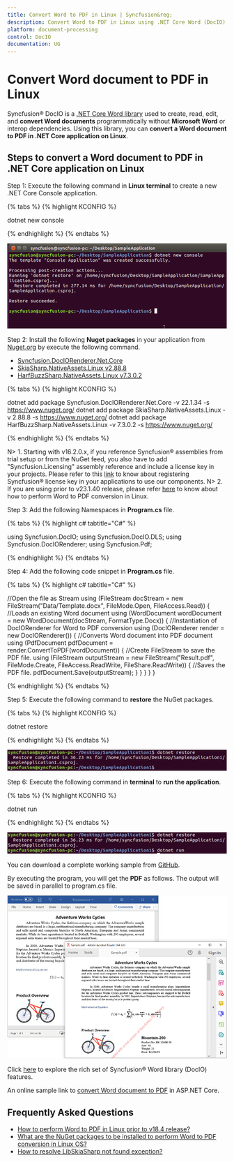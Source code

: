 ```yaml
---
title: Convert Word to PDF in Linux | Syncfusion&reg;
description: Convert Word to PDF in Linux using .NET Core Word (DocIO) library without Microsoft Word or interop dependencies.
platform: document-processing
control: DocIO
documentation: UG
---
```


# Convert Word document to PDF in Linux

Syncfusion&reg; DocIO is a [.NET Core Word library](https://www.syncfusion.com/document-processing/word-framework/net-core/word-library) used to create, read, edit, and **convert Word documents** programmatically without **Microsoft Word** or interop dependencies. Using this library, you can **convert a Word document to PDF in .NET Core application on Linux**.

## Steps to convert a Word document to PDF in .NET Core application on Linux

Step 1: Execute the following command in **Linux terminal** to create a new .NET Core Console application.

{% tabs %}
{% highlight KCONFIG %}

dotnet new console

{% endhighlight %}
{% endtabs %}

![Create .NET Core console application on Linux](Linux-images/CreateNewProject1.png)

Step 2: Install the following **Nuget packages** in your application from [Nuget.org](https://www.nuget.org/) by execute the following command.

* [Syncfusion.DocIORenderer.Net.Core](https://www.nuget.org/packages/Syncfusion.DocIORenderer.Net.Core) 
* [SkiaSharp.NativeAssets.Linux v2.88.8](https://www.nuget.org/packages/SkiaSharp.NativeAssets.Linux/2.88.8)
* [HarfBuzzSharp.NativeAssets.Linux v7.3.0.2](https://www.nuget.org/packages/HarfBuzzSharp.NativeAssets.Linux/7.3.0.2)

{% tabs %}
{% highlight KCONFIG %}

dotnet add package Syncfusion.DocIORenderer.Net.Core -v 22.1.34 -s https://www.nuget.org/
dotnet add package SkiaSharp.NativeAssets.Linux -v 2.88.8 -s https://www.nuget.org/
dotnet add package HarfBuzzSharp.NativeAssets.Linux -v 7.3.0.2 -s https://www.nuget.org/

{% endhighlight %}
{% endtabs %}

N> 1. Starting with v16.2.0.x, if you reference Syncfusion&reg; assemblies from trial setup or from the NuGet feed, you also have to add "Syncfusion.Licensing" assembly reference and include a license key in your projects. Please refer to this [link](https://help.syncfusion.com/common/essential-studio/licensing/overview) to know about registering Syncfusion&reg; license key in your applications to use our components.
N> 2. If you are using prior to v23.1.40 release, please refer [here](https://help.syncfusion.com/document-processing/word/word-library/net/faq#what-are-the-nuget-packages-to-be-installed-to-perform-word-to-pdf-conversion-in-linux-os) to know about how to perform Word to PDF conversion in Linux.

Step 3: Add the following Namespaces in **Program.cs** file.

{% tabs %}
{% highlight c# tabtitle="C#" %}

using Syncfusion.DocIO;
using Syncfusion.DocIO.DLS;
using Syncfusion.DocIORenderer;
using Syncfusion.Pdf;

{% endhighlight %}
{% endtabs %}

Step 4: Add the following code snippet in **Program.cs** file.

{% tabs %}
{% highlight c# tabtitle="C#" %}

//Open the file as Stream
using (FileStream docStream = new FileStream("Data/Template.docx", FileMode.Open, FileAccess.Read))
{
    //Loads an existing Word document
    using (WordDocument wordDocument = new WordDocument(docStream, FormatType.Docx))
    {
        //Instantiation of DocIORenderer for Word to PDF conversion
        using (DocIORenderer render = new DocIORenderer())
        {
            //Converts Word document into PDF document
            using (PdfDocument pdfDocument = render.ConvertToPDF(wordDocument))
            {
                //Create FileStream to save the PDF file.
                using (FileStream outputStream = new FileStream("Result.pdf", FileMode.Create, FileAccess.ReadWrite, FileShare.ReadWrite))
                {
                    //Saves the PDF file.
                    pdfDocument.Save(outputStream);
                }
            }
        }
    }
}

{% endhighlight %}
{% endtabs %}

Step 5: Execute the following command to **restore** the NuGet packages.

{% tabs %}
{% highlight KCONFIG %}

dotnet restore

{% endhighlight %}
{% endtabs %}

![Restore the NuGet packages](Linux-images/Restore.png)

Step 6: Execute the following command in **terminal** to **run the application**.

{% tabs %}
{% highlight KCONFIG %}

dotnet run

{% endhighlight %}
{% endtabs %}

![Run the Applcation](Linux-images/Run.png)

You can download a complete working sample from [GitHub](https://github.com/SyncfusionExamples/DocIO-Examples/tree/main/Word-to-PDF-Conversion/Convert-Word-document-to-PDF/Linux/Convert-Word-Document-to-PDF).

By executing the program, you will get the **PDF** as follows. The output will be saved in parallel to program.cs file.

![Word to PDF in Linux](WordToPDF_images/OutputImage.png)

Click [here](https://www.syncfusion.com/document-processing/word-framework/net-core) to explore the rich set of Syncfusion&reg; Word library (DocIO) features. 

An online sample link to [convert Word document to PDF](https://ej2.syncfusion.com/aspnetcore/Word/WordToPDF#/material3) in ASP.NET Core. 

## Frequently Asked Questions

* [How to perform Word to PDF in Linux prior to v18.4 release?](https://help.syncfusion.com/document-processing/word/word-library/net/faqs/linux-faqs#how-to-perform-word-to-pdf-in-linux-prior-to-v184-release)
* [What are the NuGet packages to be installed to perform Word to PDF conversion in Linux OS?](https://help.syncfusion.com/document-processing/word/word-library/net/faqs/linux-faqs#what-are-the-nuget-packages-to-be-installed-to-perform-word-to-pdf-conversion-in-linux-os)
* [How to resolve LibSkiaSharp not found exception?](https://help.syncfusion.com/document-processing/word/word-library/net/faqs/linux-faqs#how-to-resolve-libskiasharp-not-found-exception)
